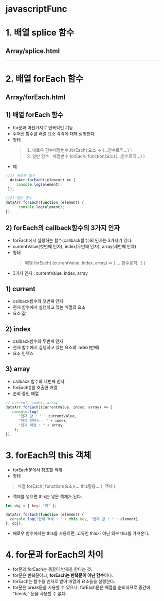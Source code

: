 # javascriptFunc

# 1. 배열 splice 함수
## Array/splice.html


***

# 2. 배열 forEach 함수
## Array/forEach.html

## 1) 배열 forEach 함수
  - for문과 마찬가지로 반복적인 기능
  - 주어진 함수를 배열 요소 각각에 대해 실행한다.
  - 형태 
    > 1) 애로우 함수배열변수.forEach( 요소 ⇒ {...함수로직...} )
    > 2) 일반 함수 : 배열변수.forEach( function(요소){...함수로직...} )
  - 예 
```jsx
//1) 애로우 함수
  dataArr.forEach((element) => {
     console.log(element);
 });

//2) 일반 함수
dataArr.forEach(function (element) {
      console.log(element);
});
```

## 2) forEach의 callback함수의 3가지 인자
- forEach에서 실행하는 함수(callback함수)의 인자는 3가지가 있다.
- currentValue(첫번째 인자), index(두번째 인자), array(세번째 인자)
- 형태
    > 배열.forEach( (currentValue, index, array) ⇒ {  ... 함수로직.. } )
- 3가지 인자 : currentValue,  index, array

## 1) current
- callback함수의 첫번째 인자
- 현재 함수에서 실행하고 있는 배열의 요소
- 요소 값

## 2) index
- callback함수의 두번째 인자
- 현재 함수에서 실행하고 있는 요소의 index(번째)
- 요소 인덱스

## 3) array
- callback 함수의 세번째 인자
- forEach()를 호출한 배열
- 순회 중인 배열

```jsx
// current, index, array 
dataArr.forEach((currentValue, index, array) => {
   console.log(
      "현재 값 : " + currentValue,
      "현재 인덱스 : " + index,
      "현재 배열 : " + array
    );
});
```
# 3. forEach의 this 객체

- forEach문에서 참조할 객체
- 형태

> 배열.forEach( functtion(요소){... this활용....}, 객체 )

- 객체를 넣으면 this는 넣은 객체가 된다.

```jsx
let obj = { key: "키" };

dataArr.forEach(function (element) {
  console.log("현재 객체 : " + this.key, "현재 값 : " + element);
}, obj);

```

- 애로우 함수에서는 this를 사용하면, 고유한 this가 아닌 외부 this를 가져온다.

# 4. for문과 forEach의 차이

- for문과 forEach는 똑같이 반복을 한다는 것.
- for문은 반복문이고, **forEach는 반복문이 아닌 함수**이다.
- forEach는 함수를 인자로 받아 배열의 요소들을 실행한다.
- for문은 break문을 사용할 수 있으나, forEach문은 배열을 순회하므로 중간에 "break;" 문을 사용할 수 없다.
